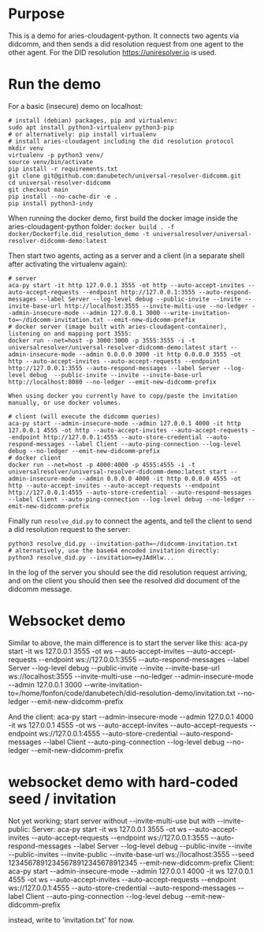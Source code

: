 # Purpose

This is a demo for aries-cloudagent-python.
It connects two agents via didcomm, and then sends a did resolution request
from one agent to the other agent. For the DID resolution
https://uniresolver.io is used.

# Run the demo

For a basic (insecure) demo on localhost:
```
# install (debian) packages, pip and virtualenv:
sudo apt install python3-virtualenv python3-pip
# or alternatively: pip install virtualenv
# install aries-cloudagent including the did resolution protocol
mkdir venv
virtualenv -p python3 venv/
source venv/bin/activate
pip install -r requirements.txt
git clone git@github.com:danubetech/universal-resolver-didcomm.git
cd universal-resolver-didcomm
git checkout main
pip install --no-cache-dir -e .
pip install python3-indy
```

When running the docker demo, first build the docker image inside the aries-cloudagent-python folder:
`docker build . -f docker/Dockerfile.did_resolution_demo -t universalresolver/universal-resolver-didcomm-demo:latest`

Then start two agents, acting as a server and a client (in a separate shell after activating the virtualenv again):
```
# server
aca-py start -it http 127.0.0.1 3555 -ot http --auto-accept-invites --auto-accept-requests --endpoint http://127.0.0.1:3555 --auto-respond-messages --label Server --log-level debug --public-invite --invite --invite-base-url http://localhost:3555 --invite-multi-use --no-ledger --admin-insecure-mode --admin 127.0.0.1 3000 --write-invitation-to=~/didcomm-invitation.txt --emit-new-didcomm-prefix
# docker server (image built with aries-cloudagent-container), listening on and mapping port 3555:
docker run --net=host -p 3000:3000 -p 3555:3555 -i -t universalresolver/universal-resolver-didcomm-demo:latest start --admin-insecure-mode --admin 0.0.0.0 3000 -it http 0.0.0.0 3555 -ot http --auto-accept-invites --auto-accept-requests --endpoint http://127.0.0.1:3555 --auto-respond-messages --label Server --log-level debug  --public-invite --invite --invite-base-url http://localhost:8080 --no-ledger --emit-new-didcomm-prefix

When using docker you currently have to copy/paste the invitation manually, or use docker volumes.

# client (will execute the didcomm queries)
aca-py start --admin-insecure-mode --admin 127.0.0.1 4000 -it http 127.0.0.1 4555 -ot http --auto-accept-invites --auto-accept-requests --endpoint http://127.0.0.1:4555 --auto-store-credential --auto-respond-messages --label Client --auto-ping-connection --log-level debug --no-ledger --emit-new-didcomm-prefix
# docker client
docker run --net=host -p 4000:4000 -p 4555:4555 -i -t universalresolver/universal-resolver-didcomm-demo:latest start --admin-insecure-mode --admin 0.0.0.0 4000 -it http 0.0.0.0 4555 -ot http --auto-accept-invites --auto-accept-requests --endpoint http://127.0.0.1:4555 --auto-store-credential --auto-respond-messages --label Client --auto-ping-connection --log-level debug --no-ledger --emit-new-didcomm-prefix
```

Finally run `resolve_did.py` to connect the agents, and tell the client to
send a did resolution request to the server:

```
python3 resolve_did.py --invitation-path=~/didcomm-invitation.txt
# alternatively, use the base64 encoded invitation directly:
python3 resolve_did.py --invitation=eyJAdHlw...
```

In the log of the server you should see the did resolution request arriving,
and on the client you should then see the resolved did document of the didcomm
message.

# Websocket demo

Similar to above, the main difference is to start the server like this:
aca-py start -it ws 127.0.0.1 3555 -ot ws --auto-accept-invites --auto-accept-requests --endpoint ws://127.0.0.1:3555 --auto-respond-messages --label Server --log-level debug --public-invite --invite --invite-base-url ws://localhost:3555 --invite-multi-use --no-ledger --admin-insecure-mode --admin 127.0.0.1 3000 --write-invitation-to=/home/fonfon/code/danubetech/did-resolution-demo/invitation.txt --no-ledger --emit-new-didcomm-prefix

And the client:
aca-py start --admin-insecure-mode --admin 127.0.0.1 4000 -it ws 127.0.0.1 4555 -ot ws --auto-accept-invites --auto-accept-requests --endpoint ws://127.0.0.1:4555 --auto-store-credential --auto-respond-messages --label Client --auto-ping-connection --log-level debug --no-ledger --emit-new-didcomm-prefix

# websocket demo with hard-coded seed / invitation
Not yet working; start server without --invite-multi-use but with --invite-public:
Server:
aca-py start -it ws 127.0.0.1 3555 -ot ws --auto-accept-invites --auto-accept-requests --endpoint ws://127.0.0.1:3555 --auto-respond-messages --label Server --log-level debug --public-invite --invite --public-invites --invite-public --invite-base-url ws://localhost:3555 --seed 12345678912345678912345678912345 --emit-new-didcomm-prefix
Client:
aca-py start --admin-insecure-mode --admin 127.0.0.1 4000 -it ws 127.0.0.1 4555 -ot ws --auto-accept-invites --auto-accept-requests --endpoint ws://127.0.0.1:4555 --auto-store-credential --auto-respond-messages --label Client --auto-ping-connection --log-level debug --emit-new-didcomm-prefix

instead, write to 'invitation.txt' for now.
